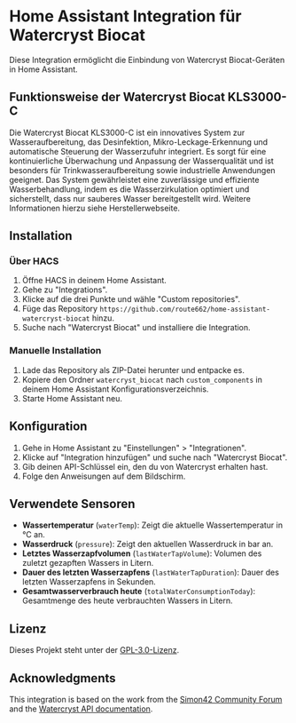 # Home Assistant Integration für Watercryst Biocat

Diese Integration ermöglicht die Einbindung von Watercryst Biocat-Geräten in Home Assistant.

## Funktionsweise der Watercryst Biocat KLS3000-C

Die Watercryst Biocat KLS3000-C ist ein innovatives System zur Wasseraufbereitung, das Desinfektion, Mikro-Leckage-Erkennung und automatische Steuerung der Wasserzufuhr integriert. Es sorgt für eine kontinuierliche Überwachung und Anpassung der Wasserqualität und ist besonders für Trinkwasseraufbereitung sowie industrielle Anwendungen geeignet. Das System gewährleistet eine zuverlässige und effiziente Wasserbehandlung, indem es die Wasserzirkulation optimiert und sicherstellt, dass nur sauberes Wasser bereitgestellt wird. Weitere Informationen hierzu siehe Herstellerwebseite.

## Installation

### Über HACS

1. Öffne HACS in deinem Home Assistant.
2. Gehe zu "Integrations".
3. Klicke auf die drei Punkte und wähle "Custom repositories".
4. Füge das Repository `https://github.com/route662/home-assistant-watercryst-biocat` hinzu.
5. Suche nach "Watercryst Biocat" und installiere die Integration.

### Manuelle Installation

1. Lade das Repository als ZIP-Datei herunter und entpacke es.
2. Kopiere den Ordner `watercryst_biocat` nach `custom_components` in deinem Home Assistant Konfigurationsverzeichnis.
3. Starte Home Assistant neu.

## Konfiguration

1. Gehe in Home Assistant zu "Einstellungen" > "Integrationen".
2. Klicke auf "Integration hinzufügen" und suche nach "Watercryst Biocat".
3. Gib deinen API-Schlüssel ein, den du von Watercryst erhalten hast.
4. Folge den Anweisungen auf dem Bildschirm.

## Verwendete Sensoren

- **Wassertemperatur** (`waterTemp`): Zeigt die aktuelle Wassertemperatur in °C an.
- **Wasserdruck** (`pressure`): Zeigt den aktuellen Wasserdruck in bar an.
- **Letztes Wasserzapfvolumen** (`lastWaterTapVolume`): Volumen des zuletzt gezapften Wassers in Litern.
- **Dauer des letzten Wasserzapfens** (`lastWaterTapDuration`): Dauer des letzten Wasserzapfens in Sekunden.
- **Gesamtwasserverbrauch heute** (`totalWaterConsumptionToday`): Gesamtmenge des heute verbrauchten Wassers in Litern.

## Lizenz

Dieses Projekt steht unter der [GPL-3.0-Lizenz](LICENSE).

## Acknowledgments
This integration is based on the work from the [Simon42 Community Forum](https://community.simon42.com/t/curl-in-rest-sensor-wandeln/24438) and the [Watercryst API documentation](https://appapi.watercryst.com/).
